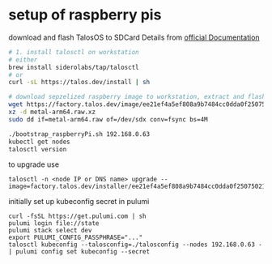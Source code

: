 # setup of raspberry pis
download and flash TalosOS to SDCard
Details from [official Documentation](https://www.talos.dev/v1.9/talos-guides/install/single-board-computers/rpi_generic/#updating-the-eeprom)
```bash
# 1. install talosctl on workstation
# either
brew install siderolabs/tap/talosctl
# or
curl -sL https://talos.dev/install | sh

# download sepzelized raspberry image to workstation, extract and flash
wget https://factory.talos.dev/image/ee21ef4a5ef808a9b7484cc0dda0f25075021691c8c09a276591eedb638ea1f9/v1.11.0/metal-arm64.raw.xz
xz -d metal-arm64.raw.xz
sudo dd if=metal-arm64.raw of=/dev/sdx conv=fsync bs=4M

./bootstrap_raspberryPi.sh 192.168.0.63
kubectl get nodes
talosctl version
```

to upgrade use
```
talosctl -n <node IP or DNS name> upgrade --image=factory.talos.dev/installer/ee21ef4a5ef808a9b7484cc0dda0f25075021691c8c09a276591eedb638ea1f9:v1.11.0
```

initially set up kubeconfig secret in pulumi
```
curl -fsSL https://get.pulumi.com | sh
pulumi login file://state
pulumi stack select dev
export PULUMI_CONFIG_PASSPHRASE="..."
talosctl kubeconfig --talosconfig=./talosconfig --nodes 192.168.0.63 - | pulumi config set kubeconfig --secret
```